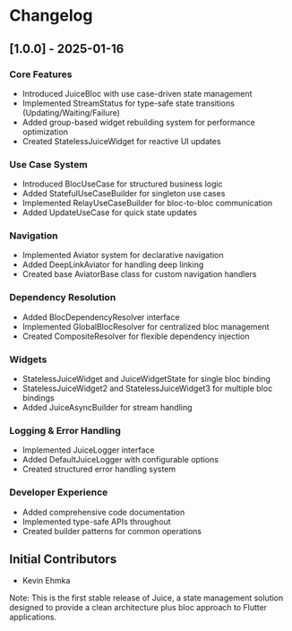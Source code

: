 # Changelog

## [1.0.0] - 2025-01-16

### Core Features
- Introduced JuiceBloc with use case-driven state management
- Implemented StreamStatus<T> for type-safe state transitions (Updating/Waiting/Failure)
- Added group-based widget rebuilding system for performance optimization
- Created StatelessJuiceWidget for reactive UI updates

### Use Case System
- Introduced BlocUseCase for structured business logic
- Added StatefulUseCaseBuilder for singleton use cases
- Implemented RelayUseCaseBuilder for bloc-to-bloc communication
- Added UpdateUseCase for quick state updates

### Navigation
- Implemented Aviator system for declarative navigation
- Added DeepLinkAviator for handling deep linking
- Created base AviatorBase class for custom navigation handlers

### Dependency Resolution
- Added BlocDependencyResolver interface
- Implemented GlobalBlocResolver for centralized bloc management
- Created CompositeResolver for flexible dependency injection

### Widgets
- StatelessJuiceWidget and JuiceWidgetState for single bloc binding
- StatelessJuiceWidget2 and StatelessJuiceWidget3 for multiple bloc bindings
- Added JuiceAsyncBuilder for stream handling

### Logging & Error Handling
- Implemented JuiceLogger interface
- Added DefaultJuiceLogger with configurable options
- Created structured error handling system

### Developer Experience
- Added comprehensive code documentation
- Implemented type-safe APIs throughout
- Created builder patterns for common operations

## Initial Contributors
- Kevin Ehmka

Note: This is the first stable release of Juice, a state management solution designed to provide a clean architecture plus bloc approach to Flutter applications.
